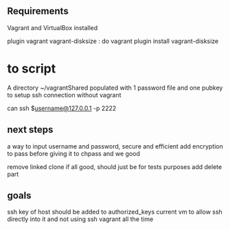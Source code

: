 ## Requirements

Vagrant and VirtualBox installed

plugin vagrant vagrant-disksize : do
                                    vagrant plugin install vagrant-disksize


# to script
A directory ~/vagrantShared 
populated with 1 password file and one pubkey to setup ssh connection without vagrant

can ssh $username@127.0.0.1 -p 2222

## next steps
a way to input username and password, secure and efficient
add encryption to pass before giving it to chpass
and we good

remove linked clone if all good, should just be for tests purposes
add delete part


## goals
ssh key of host should be added to authorized_keys current vm to allow ssh directly into it and not using ssh vagrant all the time

